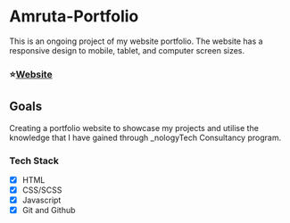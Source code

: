 # Amruta-Portfolio

This is an ongoing project of my website portfolio. The website has a responsive
design to mobile, tablet, and computer screen sizes.

### ⭐[Website](https://amruta25.netlify.app/)


## Goals

Creating a portfolio website to showcase my projects and utilise the knowledge
that I have gained through _nologyTech Consultancy program.

### Tech Stack

- [x] HTML
- [x] CSS/SCSS
- [x] Javascript
- [x] Git and Github